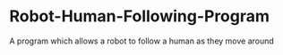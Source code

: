# Robot-Human-Following-Program
A program which allows a robot to follow a human as they move around

